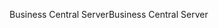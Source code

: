 <span data-ttu-id="3b45f-101">Business Central Server</span><span class="sxs-lookup"><span data-stu-id="3b45f-101">Business Central Server</span></span>